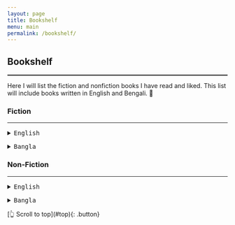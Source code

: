 ```yaml
---
layout: page
title: Bookshelf
menu: main
permalink: /bookshelf/
---
```

<a name="top"></a>
## Bookshelf
<hr style="border:.25px solid grey">
Here I will list the fiction and nonfiction books I have read and liked. This list will include books written in English and Bengali. 📖
<p></p>

### Fiction
---

<details>
  <summary><kbd>English</kbd></summary>
<ol>
  <li>Test 1</li>
  <li>Test 2</li>
  <li>Test 3</li>
</ol>
</details>

<p> </p>

<details>
  <summary><kbd>Bangla</kbd></summary>
- 1) Test 1
</br>
- 2) Test 2
</br>
- 3) Test 3
</details>

### Non-Fiction
---
<details>
  <summary><kbd>English</kbd></summary>
- 1) Test 1
</br>
- 2) Test 2
</br>
- 3) Test 3
</details>

<p> </p>

<details>
  <summary><kbd>Bangla</kbd></summary>
- 1) Test 1
</br>
- 2) Test 2
</br>
- 3) Test 3
</details>

<p> </p>
[👆 Scroll to top](#top){: .button}

<!--
*Section name* 

1) **[Ttile](url){:target="_blank"}**, *journal name*, year, volume(issue), page-to. \
*Summary:* [Ttile](url){:target="_blank"}{:target="_blank"}. \
[bibtex citation](../assets/bib/bibfilename.bib){: .button}{:download}
<details>
  <summary>Abstract</summary>

Insert abstract
</details>
-->
